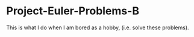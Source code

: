 # Project-Euler-Problems-B
This is what I do when I am bored as a hobby, (i.e. solve these problems).
